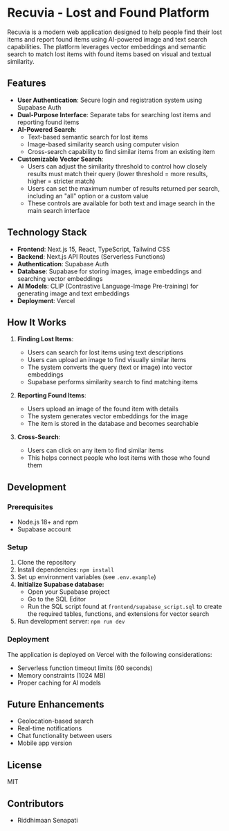# Recuvia - Lost and Found Platform

Recuvia is a modern web application designed to help people find their lost items and report found items using AI-powered image and text search capabilities. The platform leverages vector embeddings and semantic search to match lost items with found items based on visual and textual similarity.

## Features

- **User Authentication**: Secure login and registration system using Supabase Auth
- **Dual-Purpose Interface**: Separate tabs for searching lost items and reporting found items
- **AI-Powered Search**: 
  - Text-based semantic search for lost items
  - Image-based similarity search using computer vision
  - Cross-search capability to find similar items from an existing item
- **Customizable Vector Search**:
  - Users can adjust the similarity threshold to control how closely results must match their query (lower threshold = more results, higher = stricter match)
  - Users can set the maximum number of results returned per search, including an "all" option or a custom value
  - These controls are available for both text and image search in the main search interface


## Technology Stack

- **Frontend**: Next.js 15, React, TypeScript, Tailwind CSS
- **Backend**: Next.js API Routes (Serverless Functions)
- **Authentication**: Supabase Auth
- **Database**: Supabase for storing images, image embeddings and searching vector embeddings
- **AI Models**: CLIP (Contrastive Language-Image Pre-training) for generating image and text embeddings
- **Deployment**: Vercel

## How It Works

1. **Finding Lost Items**:
   - Users can search for lost items using text descriptions
   - Users can upload an image to find visually similar items
   - The system converts the query (text or image) into vector embeddings
   - Supabase performs similarity search to find matching items

2. **Reporting Found Items**:
   - Users upload an image of the found item with details
   - The system generates vector embeddings for the image
   - The item is stored in the database and becomes searchable

3. **Cross-Search**:
   - Users can click on any item to find similar items
   - This helps connect people who lost items with those who found them

## Development

### Prerequisites

- Node.js 18+ and npm
- Supabase account

### Setup

1. Clone the repository
2. Install dependencies: `npm install`
3. Set up environment variables (see `.env.example`)
4. **Initialize Supabase database:**
   - Open your Supabase project
   - Go to the SQL Editor
   - Run the SQL script found at `frontend/supabase_script.sql` to create the required tables, functions, and extensions for vector search
5. Run development server: `npm run dev`

### Deployment

The application is deployed on Vercel with the following considerations:
- Serverless function timeout limits (60 seconds)
- Memory constraints (1024 MB)
- Proper caching for AI models

## Future Enhancements

- Geolocation-based search
- Real-time notifications
- Chat functionality between users
- Mobile app version

## License

MIT

## Contributors

- Riddhimaan Senapati